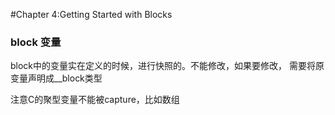 #Chapter 4:Getting Started with Blocks

### block 变量
block中的变量实在定义的时候，进行快照的。不能修改，如果要修改，
需要将原变量声明成__block类型

注意C的聚型变量不能被capture，比如数组
